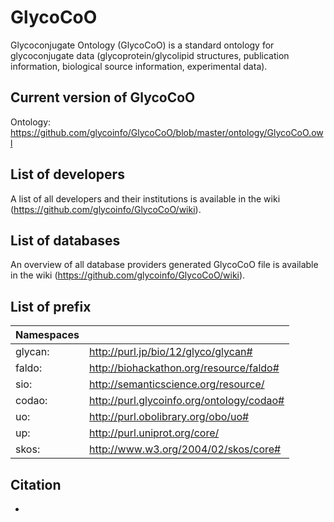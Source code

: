 # GlycoCoO
Glycoconjugate Ontology (GlycoCoO) is a standard ontology for glycoconjugate data (glycoprotein/glycolipid structures, publication information, biological source information, experimental data).

## Current version of GlycoCoO
Ontology: https://github.com/glycoinfo/GlycoCoO/blob/master/ontology/GlycoCoO.owl


## List of developers
A list of all developers and their institutions is available in the wiki (https://github.com/glycoinfo/GlycoCoO/wiki).

## List of databases
An overview of all database providers generated GlycoCoO file is available in the wiki (https://github.com/glycoinfo/GlycoCoO/wiki).

## List of prefix
| Namespaces |                                               |
|------------|-----------------------------------------------|
| glycan:    | <http://purl.jp/bio/12/glyco/glycan#>         |
| faldo:     | <http://biohackathon.org/resource/faldo#>     |
| sio:     | <http://semanticscience.org/resource/>     |
| codao:      | <http://purl.glycoinfo.org/ontology/codao#>        |
| uo:        | <http://purl.obolibrary.org/obo/uo#>          |
| up:        | <http://purl.uniprot.org/core/>               |
| skos:      | <http://www.w3.org/2004/02/skos/core#>        |


## Citation
* 
